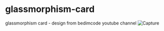 # glassmorphism-card
glassmorphism card - design from bedimcode youtube channel
![Capture](https://user-images.githubusercontent.com/95019708/167317785-7427a1a6-297b-4a77-a0f6-ce5a9d443682.PNG)
